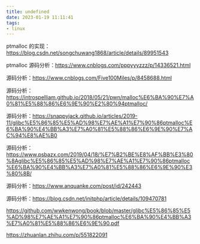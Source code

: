 ```yaml
---
title: undefined
date: 2023-01-19 11:11:41
tags:
- linux
---
```


ptmalloc 的实现：https://blog.csdn.net/songchuwang1868/article/details/89951543

ptmalloc 源码分析：https://www.cnblogs.com/pppyyyzzz/p/14336521.html

源码分析：https://www.cnblogs.com/Five100Miles/p/8458688.html

源码分析：https://introspelliam.github.io/2018/05/21/pwn/malloc%E6%BA%90%E7%A0%81%E5%88%86%E6%9E%90%E2%80%94ptmalloc/

源码分析：https://snappyjack.github.io/articles/2019-11/glibc%E5%86%85%E5%AD%98%E7%AE%A1%E7%90%86ptmalloc%E6%BA%90%E4%BB%A3%E7%A0%81%E5%88%86%E6%9E%90%E7%AC%94%E8%AE%B0

源码分析：https://www.psbazx.com/2019/04/18/%E7%B2%BE%E8%AF%BB%E3%80%8Aglibc%E5%86%85%E5%AD%98%E7%AE%A1%E7%90%86ptmalloc%E6%BA%90%E4%BB%A3%E7%A0%81%E5%88%86%E6%9E%90%E3%80%8B/

源码分析：https://www.anquanke.com/post/id/242443

源码分析：https://blog.csdn.net/initphp/article/details/109470781

https://github.com/wwkenwong/book/blob/master/glibc%E5%86%85%E5%AD%98%E7%AE%A1%E7%90%86ptmalloc%E6%BA%90%E4%BB%A3%E7%A0%81%E5%88%86%E6%9E%90.pdf

https://zhuanlan.zhihu.com/p/551822091

